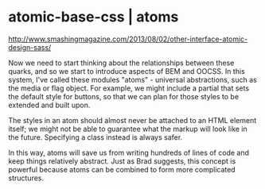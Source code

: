 # atomic-base-css | atoms

http://www.smashingmagazine.com/2013/08/02/other-interface-atomic-design-sass/

Now we need to start thinking about the relationships between these quarks, and so we start to introduce 
aspects of BEM and OOCSS. In this system, I've called these modules "atoms" - universal abstractions, 
such as the media or flag object. For example, we might include a partial that sets the default style 
for buttons, so that we can plan for those styles to be extended and built upon.

The styles in an atom should almost never be attached to an HTML element itself; we might not be able to guarantee 
what the markup will look like in the future. Specifying a class instead is always safer.

In this way, atoms will save us from writing hundreds of lines of code and keep things relatively abstract. 
Just as Brad suggests, this concept is powerful because atoms can be combined to form more complicated structures.
